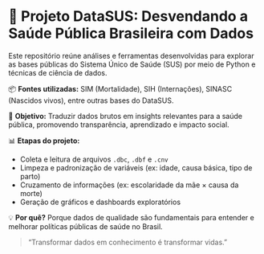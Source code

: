 # 🏥 Projeto DataSUS: Desvendando a Saúde Pública Brasileira com Dados

Este repositório reúne análises e ferramentas desenvolvidas para explorar as bases públicas do Sistema Único de Saúde (SUS) por meio de Python e técnicas de ciência de dados.

📦 **Fontes utilizadas:** SIM (Mortalidade), SIH (Internações), SINASC (Nascidos vivos), entre outras bases do DataSUS.

🎯 **Objetivo:** Traduzir dados brutos em insights relevantes para a saúde pública, promovendo transparência, aprendizado e impacto social.

📊 **Etapas do projeto:**
- Coleta e leitura de arquivos `.dbc`, `.dbf` e `.cnv`
- Limpeza e padronização de variáveis (ex: idade, causa básica, tipo de parto)
- Cruzamento de informações (ex: escolaridade da mãe × causa da morte)
- Geração de gráficos e dashboards exploratórios

💡 **Por quê?** Porque dados de qualidade são fundamentais para entender e melhorar políticas públicas de saúde no Brasil.

> “Transformar dados em conhecimento é transformar vidas.”  
